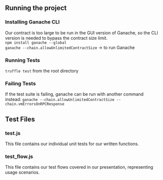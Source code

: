 ## Running the project

### Installing Ganache CLI
Our contract is too large to be run in the GUI version of Ganache, so the CLI version is needed to bypass the contract size limit.
<br/>
`npm install ganache --global`
<br/>
`ganache --chain.allowUnlimitedContractSize` -> to run Ganache

### Running Tests
`truffle test` from the root directory

### Failing Tests
If the test suite is failing, ganache can be run with another command instead: `ganache --chain.allowUnlimitedContractSize --chain.vmErrorsOnRPCResponse`

## Test Files

### test.js
This file contains our individual unit tests for our written functions.

### test_flow.js
This file contains our test flows covered in our presentation, representing usage scenarios.
